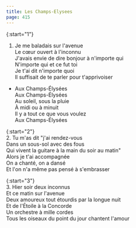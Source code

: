 ```yaml
---
title: Les Champs-Elysees
page: 415
---  
```



{:start="1"}  
1.  Je me baladais sur l'avenue  
Le cœur ouvert à l'inconnu  
J'avais envie de dire bonjour à n'importe qui  
N'importe qui et ce fut toi  
Je t'ai dit n'importe quoi  
Il suffisait de te parler pour t'apprivoiser  


- Aux Champs-Élysées  
Aux Champs-Élysées  
Au soleil, sous la pluie  
À midi ou à minuit  
Il y a tout ce que vous voulez  
Aux Champs-Élysées  


{:start="2"}  
2. Tu m'as dit "j'ai rendez-vous  
Dans un sous-sol avec des fous  
Qui vivent la guitare à la main du soir au matin"  
Alors je t'ai accompagnée  
On a chanté, on a dansé  
Et l'on n'a même pas pensé à s'embrasser  


{:start="3"}  
3. Hier soir deux inconnus  
Et ce matin sur l'avenue  
Deux amoureux tout étourdis par la longue nuit  
Et de l'Étoile à la Concorde  
Un orchestre à mille cordes  
Tous les oiseaux du point du jour chantent l'amour  